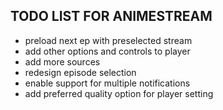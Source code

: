 ## TODO LIST FOR ANIMESTREAM

- preload next ep with preselected stream
- add other options and controls to player
- add more sources
- redesign episode selection
- enable support for multiple notifications
- add preferred quality option for player setting